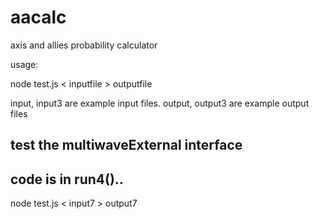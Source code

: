 # aacalc
axis and allies probability calculator

usage:

node test.js < inputfile > outputfile

input, input3 are example input files.
output, output3 are example output files

## test the multiwaveExternal interface
## code is in run4().. 
node test.js < input7 > output7
